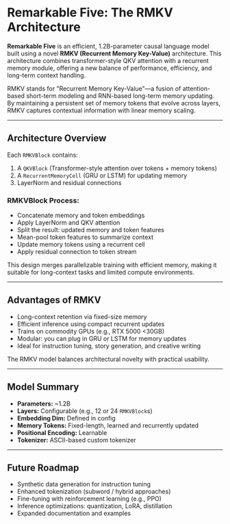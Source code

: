 # Remarkable Five: The RMKV Architecture

**Remarkable Five** is an efficient, 1.2B-parameter causal language model built using a novel **RMKV (Recurrent Memory Key-Value)** architecture. This architecture combines transformer-style QKV attention with a recurrent memory module, offering a new balance of performance, efficiency, and long-term context handling.

RMKV stands for "Recurrent Memory Key-Value"—a fusion of attention-based short-term modeling and RNN-based long-term memory updating. By maintaining a persistent set of memory tokens that evolve across layers, RMKV captures contextual information with linear memory scaling.

---

## Architecture Overview

Each `RMKVBlock` contains:
1. A `QKVBlock` (Transformer-style attention over tokens + memory tokens)
2. A `RecurrentMemoryCell` (GRU or LSTM) for updating memory
3. LayerNorm and residual connections

### RMKVBlock Process:
- Concatenate memory and token embeddings
- Apply LayerNorm and QKV attention
- Split the result: updated memory and token features
- Mean-pool token features to summarize context
- Update memory tokens using a recurrent cell
- Apply residual connection to token stream

This design merges parallelizable training with efficient memory, making it suitable for long-context tasks and limited compute environments.

---

## Advantages of RMKV

- Long-context retention via fixed-size memory
- Efficient inference using compact recurrent updates
- Trains on commodity GPUs (e.g., RTX 5000 <30GB)
- Modular: you can plug in GRU or LSTM for memory updates
- Ideal for instruction tuning, story generation, and creative writing

The RMKV model balances architectural novelty with practical usability.

---

## Model Summary

- **Parameters:** ~1.2B
- **Layers:** Configurable (e.g., 12 or 24 `RMKVBlock`s)
- **Embedding Dim:** Defined in config
- **Memory Tokens:** Fixed-length, learned and recurrently updated
- **Positional Encoding:** Learnable
- **Tokenizer:** ASCII-based custom tokenizer

---

## Future Roadmap

- Synthetic data generation for instruction tuning
- Enhanced tokenization (subword / hybrid approaches)
- Fine-tuning with reinforcement learning (e.g., PPO)
- Inference optimizations: quantization, LoRA, distillation
- Expanded documentation and examples

